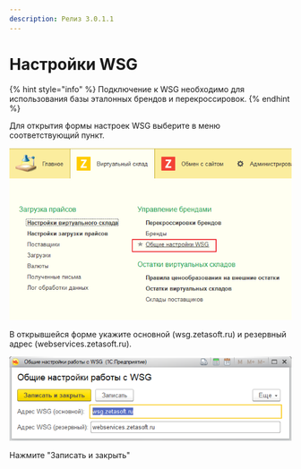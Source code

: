 ```yaml
---
description: Релиз 3.0.1.1
---
```


# Настройки WSG

{% hint style="info" %}
Подключение к WSG необходимо для использования базы эталонных брендов и перекроссировок.
{% endhint %}

Для открытия формы настроек WSG выберите в меню соответствующий пункт.

![](../.gitbook/assets/image%20%2840%29.png)

В открывшейся форме укажите основной \(wsg.zetasoft.ru\) и резервный адрес \(webservices.zetasoft.ru\).

![](../.gitbook/assets/image%20%281%29.png)

Нажмите "Записать и закрыть"

